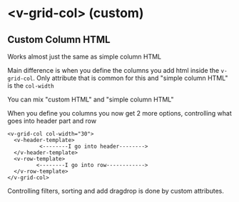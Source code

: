 # &lt;v-grid-col&gt; \(custom\)



## Custom Column HTML

Works almost just the same as simple column HTML

Main difference is when you define the columns you add html inside the `v-grid-col`. Only attribute that is common for this and "simple column HTML" is the `col-width`

You can mix "custom HTML" and "simple column HTML"

When you define you columns you now get 2 more options, controlling what goes into header part and row

```text
<v-grid-col col-width="30">
  <v-header-template>
          <--------I go into header-------->
  </v-header-template>
  <v-row-template>
         <--------I go into row------------>
  </v-row-template>
</v-grid-col>
```

Controlling filters, sorting and add dragdrop is done by custom attributes.

